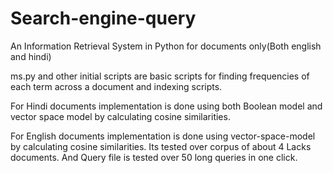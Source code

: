 # Search-engine-query
An Information Retrieval System in Python for documents only(Both english and hindi)

ms.py and other initial scripts are basic scripts for finding frequencies of each term across a document and indexing scripts.

For Hindi documents implementation is done using both Boolean model and vector space model by calculating cosine similarities.

For English documents implementation is done using vector-space-model by calculating cosine similarities. Its tested over corpus of about 4 Lacks documents.
And Query file is tested over 50 long queries in one click.
